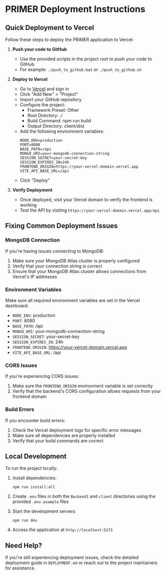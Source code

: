 # PRIMER Deployment Instructions

## Quick Deployment to Vercel

Follow these steps to deploy the PRIMER application to Vercel:

1. **Push your code to GitHub**
   - Use the provided scripts in the project root to push your code to GitHub
   - For example: `./push_to_github.bat` or `./push_to_github.sh`

2. **Deploy to Vercel**
   - Go to [Vercel](https://vercel.com) and sign in
   - Click "Add New" > "Project"
   - Import your GitHub repository
   - Configure the project:
     - Framework Preset: Other
     - Root Directory: ./
     - Build Command: npm run build
     - Output Directory: client/dist
   - Add the following environment variables:
     ```
     NODE_ENV=production
     PORT=8080
     BASE_PATH=/api
     MONGO_URI=your-mongodb-connection-string
     SESSION_SECRET=your-secret-key
     SESSION_EXPIRES_IN=24h
     FRONTEND_ORIGIN=https://your-vercel-domain.vercel.app
     VITE_API_BASE_URL=/api
     ```
   - Click "Deploy"

3. **Verify Deployment**
   - Once deployed, visit your Vercel domain to verify the frontend is working
   - Test the API by visiting `https://your-vercel-domain.vercel.app/api`

## Fixing Common Deployment Issues

### MongoDB Connection

If you're having issues connecting to MongoDB:

1. Make sure your MongoDB Atlas cluster is properly configured
2. Verify that your connection string is correct
3. Ensure that your MongoDB Atlas cluster allows connections from Vercel's IP addresses

### Environment Variables

Make sure all required environment variables are set in the Vercel dashboard:

- `NODE_ENV`: production
- `PORT`: 8080
- `BASE_PATH`: /api
- `MONGO_URI`: your-mongodb-connection-string
- `SESSION_SECRET`: your-secret-key
- `SESSION_EXPIRES_IN`: 24h
- `FRONTEND_ORIGIN`: https://your-vercel-domain.vercel.app
- `VITE_API_BASE_URL`: /api

### CORS Issues

If you're experiencing CORS issues:

1. Make sure the `FRONTEND_ORIGIN` environment variable is set correctly
2. Verify that the backend's CORS configuration allows requests from your frontend domain

### Build Errors

If you encounter build errors:

1. Check the Vercel deployment logs for specific error messages
2. Make sure all dependencies are properly installed
3. Verify that your build commands are correct

## Local Development

To run the project locally:

1. Install dependencies:
   ```
   npm run install:all
   ```

2. Create `.env` files in both the `Backend1` and `client` directories using the provided `.env.example` files

3. Start the development servers:
   ```
   npm run dev
   ```

4. Access the application at `http://localhost:5173`

## Need Help?

If you're still experiencing deployment issues, check the detailed deployment guide in `DEPLOYMENT.md` or reach out to the project maintainers for assistance.